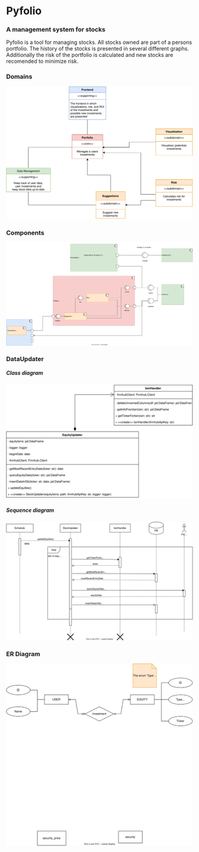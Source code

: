 # Pyfolio
### A management system for stocks

Pyfolio is a tool for managing stocks. All stocks owned are part of a persons portfolio. The history of the stocks is presented in
several different graphs. Additionally the risk of the portfolio is calculated and new stocks are recomended to minimize risk.

### Domains

![Domains](UML/domains.svg)

### Components

![Components](UML/component.svg)

### DataUpdater

##### Class diagram
![DataUpdater class diagram](UML/dataUpdaterClasses.svg)

##### Sequence diagram
![DataUpdater sequence diagram](UML/dataUpdaterSeq.svg)

### ER Diagram

![ER](UML/ER.svg)
